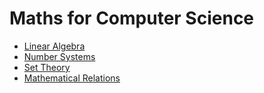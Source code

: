 # Maths for Computer Science

- [Linear Algebra](linear-algebra.md)
- [Number Systems](number-systems.md)
- [Set Theory](set-theory.md)
- [Mathematical Relations](relations.md)
